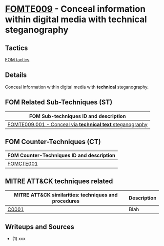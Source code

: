 # [FOMTE009](https://github.com/blue101010/FOM/blob/main/techniques/FOMTE009.md) - Conceal information within digital media with **technical** steganography


## Tactics

[FOM tactics](https://github.com/blue101010/FOM/blob/main/tactics/tactics.md)

## Details

Conceal information within digital media with **technical** steganography.


## FOM Related Sub-Techniques (ST)

| FOM Sub-techniques ID and description  |
| --------------------------------------- |
| [FOMTE009.001 - Conceal via **technical text** steganography](https://github.com/blue101010/FOM/blob/main/countertechniques/FOMCTE001.md)   |

## FOM Counter-Techniques (CT)

| FOM Counter-Techniques ID and description  |
| --------------------------------------- |
| [FOMCTE001](https://github.com/blue101010/FOM/blob/main/countertechniques/FOMCTE001.md)   |


## MITRE ATT&CK techniques related

|  MITRE ATT&CK similarities: techniques and procedures |       Description               |
| --------------------------------------------------- | ----------------------------------|
|  [C0001](https://attack.mitre.org/software/S0150/)  | Blah |


## Writeups and Sources

 - (1) xxx